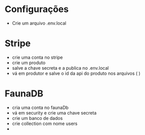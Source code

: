 
# Configurações

- Crie um arquivo .env.local


# Stripe

- crie uma conta no stripe
- crie um produto
- salve a chave secreta e a publica no .env.local
- vá em produtor e salve o id da api do produto nos arquivos (    )

# FaunaDB 

- cria uma conta no faunaDb
- vá em security e crie uma chave secreta
- crie um banco de dados
- crie collection com nome users
- 
